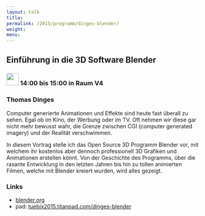 ```yaml
---
layout: talk
title:
permalink: /2015/programm/dinges-blender/
weight: 
menu:
---
```

## Einführung&nbsp;in&nbsp;die&nbsp;3D&nbsp;Software&nbsp;Blender

### <img height = "32" src="../../images/talk.svg"> 14:00 bis 15:00 in Raum V4

### Thomas&nbsp;Dinges

Computer generierte Animationen und Effekte sind heute fast überall zu sehen. Egal ob im Kino, der Werbung oder im TV. Oft nehmen wir diese gar nicht mehr bewusst wahr,
die Grenze zwischen CGI (computer generated imagery) und der Realität verschwimmen.

In diesem Vortrag stelle ich das Open Source 3D Programm Blender vor, mit welchem ihr kostenlos aber dennoch professionell 3D Grafiken und Animationen erstellen könnt. Von der Geschichte des Programms, über die rasante Entwicklung in den letzten Jahren bis hin zu tollen animierten Filmen, welche mit Blender kreiert wurden, wird alles gezeigt.

### Links

- <a href="http://www.blender.org" target="_blank">blender.org</a>
- pad: <a href="https://tuebix2015.titanpad.com/dinges-blender" target="_blank">tuebix2015.titanpad.com/dinges-blender</a>
